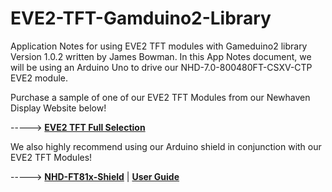 # EVE2-TFT-Gamduino2-Library
Application Notes for using EVE2 TFT modules with Gameduino2 library Version 1.0.2 written by James Bowman. In this App Notes document, we will be using an Arduino Uno to drive our NHD-7.0-800480FT-CSXV-CTP EVE2 module.

Purchase a sample of one of our EVE2 TFT Modules from our Newhaven Display Website below!

-----> [**EVE2 TFT Full Selection**](https://www.newhavendisplay.com/advanced_search_result.html?search_in_description=1&keyword=eve2)

We also highly recommend using our Arduino shield in conjunction with our EVE2 TFT Modules! 

-----> [**NHD-FT81x-Shield**](https://www.newhavendisplay.com/nhdft81xshield-p-9581.html)   |   [**User Guide**](https://www.newhavendisplay.com/userguides/NHD-FT81x-SHIELD_User_Guide.pdf)
